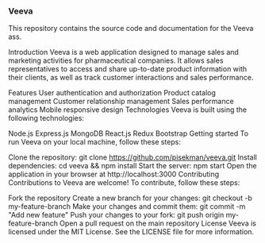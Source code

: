 ### Veeva
This repository contains the source code and documentation for the Veeva ass.

Introduction
Veeva is a web application designed to manage sales and marketing activities for pharmaceutical companies. It allows sales representatives to access and share up-to-date product information with their clients, as well as track customer interactions and sales performance.

Features
User authentication and authorization
Product catalog management
Customer relationship management
Sales performance analytics
Mobile responsive design
Technologies
Veeva is built using the following technologies:

Node.js
Express.js
MongoDB
React.js
Redux
Bootstrap
Getting started
To run Veeva on your local machine, follow these steps:

Clone the repository: git clone https://github.com/pisekman/veeva.git
Install dependencies: cd veeva && npm install
Start the server: npm start
Open the application in your browser at http://localhost:3000
Contributing
Contributions to Veeva are welcome! To contribute, follow these steps:

Fork the repository
Create a new branch for your changes: git checkout -b my-feature-branch
Make your changes and commit them: git commit -m "Add new feature"
Push your changes to your fork: git push origin my-feature-branch
Open a pull request on the main repository
License
Veeva is licensed under the MIT License. See the LICENSE file for more information.
